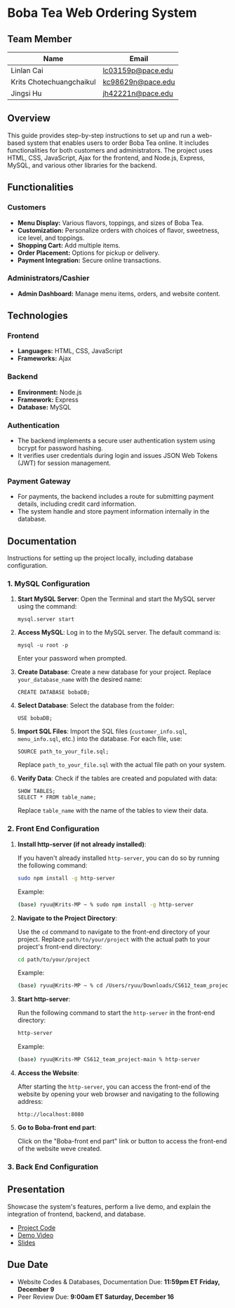 
# **Boba Tea Web Ordering System**
## **Team Member**
| Name                     | Email                  |
|--------------------------|------------------------|
| Linlan Cai               | lc03159p@pace.edu      |
| Krits Chotechuangchaikul | kc98629n@pace.edu      |
| Jingsi Hu                | jh42221n@pace.edu      |


## **Overview**
This guide provides step-by-step instructions to set up and run a web-based system that enables users to order Boba Tea online. It includes functionalities for both customers and administrators. The project uses HTML, CSS, JavaScript, Ajax for the frontend, and Node.js, Express, MySQL, and various other libraries for the backend. 

## **Functionalities**

### **Customers**
- **Menu Display:** Various flavors, toppings, and sizes of Boba Tea.
- **Customization:** Personalize orders with choices of flavor, sweetness, ice level, and toppings.
- **Shopping Cart:** Add multiple items.
- **Order Placement:** Options for pickup or delivery.
- **Payment Integration:** Secure online transactions.

### **Administrators/Cashier**
- **Admin Dashboard:** Manage menu items, orders, and website content.

## **Technologies**

### **Frontend**
- **Languages:** HTML, CSS, JavaScript
- **Frameworks:** Ajax

### **Backend**
- **Environment:** Node.js
- **Framework:** Express 
- **Database:** MySQL

### **Authentication**
- The backend implements a secure user authentication system using bcrypt for password hashing.
- It verifies user credentials during login and issues JSON Web Tokens (JWT) for session management.

### **Payment Gateway**
- For payments, the backend includes a route for submitting payment details, including credit card information.
- The system handle and store payment information internally in the database.

## **Documentation**
Instructions for setting up the project locally, including database configuration.

### **1. MySQL Configuration**

1. **Start MySQL Server**: Open the Terminal and start the MySQL server using the command:
   ```
   mysql.server start
   ```

2. **Access MySQL**: Log in to the MySQL server. The default command is:
   ```
   mysql -u root -p
   ```
   Enter your password when prompted.

3. **Create Database**: Create a new database for your project. Replace `your_database_name` with the desired name:
   ```
   CREATE DATABASE bobaDB;
   ```

4. **Select Database**: Select the database from the folder:
   ```
   USE bobaDB;
   ```

5. **Import SQL Files**: Import the SQL files (`customer_info.sql`, `menu_info.sql`, etc.) into the database. For each file, use:
   ```
   SOURCE path_to_your_file.sql;
   ```
   Replace `path_to_your_file.sql` with the actual file path on your system.

6. **Verify Data**: Check if the tables are created and populated with data:
   ```
   SHOW TABLES;
   SELECT * FROM table_name;
   ```
   Replace `table_name` with the name of the tables to view their data.
   
### **2. Front End Configuration**
1. **Install http-server (if not already installed)**:
   
   If you haven't already installed `http-server`, you can do so by running the following command:

   ```bash
   sudo npm install -g http-server
   ```

   Example:

   ```bash
   (base) ryuu@Krits-MP ~ % sudo npm install -g http-server
   ```

2. **Navigate to the Project Directory**:

   Use the `cd` command to navigate to the front-end directory of your project. Replace `path/to/your/project` with the actual path to your project's front-end directory:

   ```bash
   cd path/to/your/project
   ```

   Example:

   ```bash
   (base) ryuu@Krits-MP ~ % cd /Users/ryuu/Downloads/CS612_team_project-main
   ```

3. **Start http-server**:

   Run the following command to start the `http-server` in the front-end directory:

   ```bash
   http-server
   ```

   Example:

   ```bash
   (base) ryuu@Krits-MP CS612_team_project-main % http-server
   ```

4. **Access the Website**:

   After starting the `http-server`, you can access the front-end of the website by opening your web browser and navigating to the following address:

   ```
   http://localhost:8080
   ```

5. **Go to Boba-front end part**:

   Click on the "Boba-front end part" link or button to access the front-end of the website weve created.
   
### **3. Back End Configuration**

## **Presentation**
Showcase the system's features, perform a live demo, and explain the integration of frontend, backend, and database.
- [Project Code](https://github.com/lialazyoaf/CS612_team_project)
- [Demo Video]()
- [Slides]()
## **Due Date**
- Website Codes & Databases, Documentation Due: **11:59pm ET Friday, December 9**
- Peer Review Due: **9:00am ET Saturday, December 16**
